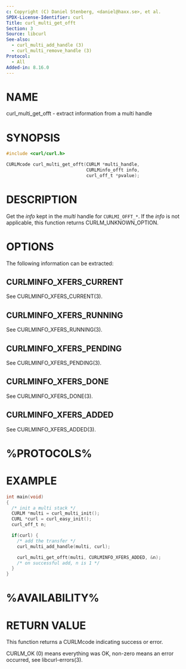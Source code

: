```yaml
---
c: Copyright (C) Daniel Stenberg, <daniel@haxx.se>, et al.
SPDX-License-Identifier: curl
Title: curl_multi_get_offt
Section: 3
Source: libcurl
See-also:
  - curl_multi_add_handle (3)
  - curl_multi_remove_handle (3)
Protocol:
  - All
Added-in: 8.16.0
---
```


# NAME

curl_multi_get_offt - extract information from a multi handle

# SYNOPSIS

~~~c
#include <curl/curl.h>

CURLMcode curl_multi_get_offt(CURLM *multi_handle,
                              CURLMinfo_offt info,
                              curl_off_t *pvalue);
~~~

# DESCRIPTION

Get the *info* kept in the *multi* handle for `CURLMI_OFFT_*`.
If the *info* is not applicable, this function returns CURLM_UNKNOWN_OPTION.

# OPTIONS

The following information can be extracted:

## CURLMINFO_XFERS_CURRENT

See CURLMINFO_XFERS_CURRENT(3).

## CURLMINFO_XFERS_RUNNING

See CURLMINFO_XFERS_RUNNING(3).

## CURLMINFO_XFERS_PENDING

See CURLMINFO_XFERS_PENDING(3).

## CURLMINFO_XFERS_DONE

See CURLMINFO_XFERS_DONE(3).

## CURLMINFO_XFERS_ADDED

See CURLMINFO_XFERS_ADDED(3).

# %PROTOCOLS%

# EXAMPLE

~~~c
int main(void)
{
  /* init a multi stack */
  CURLM *multi = curl_multi_init();
  CURL *curl = curl_easy_init();
  curl_off_t n;

  if(curl) {
    /* add the transfer */
    curl_multi_add_handle(multi, curl);

    curl_multi_get_offt(multi, CURLMINFO_XFERS_ADDED, &n);
    /* on successful add, n is 1 */
  }
}
~~~

# %AVAILABILITY%

# RETURN VALUE

This function returns a CURLMcode indicating success or error.

CURLM_OK (0) means everything was OK, non-zero means an error occurred,
see libcurl-errors(3).
